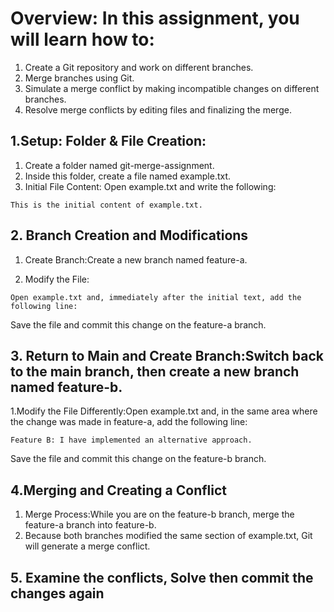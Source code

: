 # Overview: In this assignment, you will learn how to:

1. Create a Git repository and work on different branches.
2. Merge branches using Git.
3. Simulate a merge conflict by making incompatible changes on different branches.
4. Resolve merge conflicts by editing files and finalizing the merge.

## 1.Setup: Folder & File Creation:

1. Create a folder named git-merge-assignment.
2. Inside this folder, create a file named example.txt.
3. Initial File Content: Open example.txt and write the following:

```
This is the initial content of example.txt.
```
## 2. Branch Creation and Modifications

1. Create Branch:Create a new branch named feature-a.

2. Modify the File:
   
```
Open example.txt and, immediately after the initial text, add the following line:
```
Save the file and commit this change on the feature-a branch.

## 3. Return to Main and Create Branch:Switch back to the main branch, then create a new branch named feature-b.

1.Modify the File Differently:Open example.txt and, in the same area where the change was made in feature-a, add the following line:

```
Feature B: I have implemented an alternative approach.
```
Save the file and commit this change on the feature-b branch.

## 4.Merging and Creating a Conflict

1. Merge Process:While you are on the feature-b branch, merge the feature-a branch into feature-b.
2. Because both branches modified the same section of example.txt, Git will generate a merge conflict.

## 5. Examine the conflicts, Solve then commit the changes again





